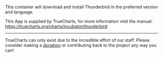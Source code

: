 This container will download and install Thunderbird in the preferred version and language.


This App is supplied by TrueCharts, for more information visit the manual: https://truecharts.org/charts/incubator/thunderbird

---

TrueCharts can only exist due to the incredible effort of our staff.
Please consider making a [donation](https://truecharts.org/docs/about/sponsor) or contributing back to the project any way you can!
